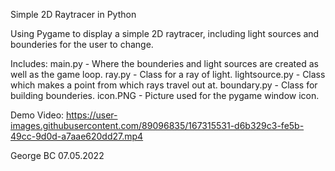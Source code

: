 Simple 2D Raytracer in Python

Using Pygame to display a simple 2D raytracer, including light sources and bounderies for the user to change.

Includes:
    main.py - Where the bounderies and light sources are created as well as the game loop.
    ray.py - Class for a ray of light.
    lightsource.py - Class which makes a point from which rays travel out at.
    boundary.py - Class for building bounderies.
    icon.PNG - Picture used for the pygame window icon.

Demo Video:
https://user-images.githubusercontent.com/89096835/167315531-d6b329c3-fe5b-49cc-9d0d-a7aae620dd27.mp4

George BC   07.05.2022

